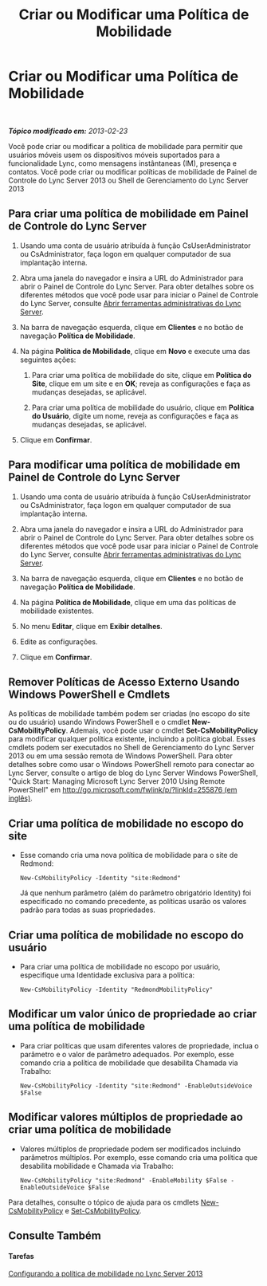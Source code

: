 ﻿---
title: Criar ou Modificar uma Política de Mobilidade
TOCTitle: Criar ou Modificar uma Política de Mobilidade
ms:assetid: fc2dfea0-2215-440d-9f4b-7c985da29211
ms:mtpsurl: https://technet.microsoft.com/pt-br/library/JJ721946(v=OCS.15)
ms:contentKeyID: 49886497
ms.date: 05/19/2016
mtps_version: v=OCS.15
ms.translationtype: HT
---

# Criar ou Modificar uma Política de Mobilidade

 

_**Tópico modificado em:** 2013-02-23_

Você pode criar ou modificar a política de mobilidade para permitir que usuários móveis usem os dispositivos móveis suportados para a funcionalidade Lync, como mensagens instântaneas (IM), presença e contatos. Você pode criar ou modificar políticas de mobilidade de Painel de Controle do Lync Server 2013 ou Shell de Gerenciamento do Lync Server 2013

## Para criar uma política de mobilidade em Painel de Controle do Lync Server

1.  Usando uma conta de usuário atribuída à função CsUserAdministrator ou CsAdministrator, faça logon em qualquer computador de sua implantação interna.

2.  Abra uma janela do navegador e insira a URL do Administrador para abrir o Painel de Controle do Lync Server. Para obter detalhes sobre os diferentes métodos que você pode usar para iniciar o Painel de Controle do Lync Server, consulte [Abrir ferramentas administrativas do Lync Server](lync-server-2013-open-lync-server-administrative-tools.md).

3.  Na barra de navegação esquerda, clique em **Clientes** e no botão de navegação **Política de Mobilidade**.

4.  Na página **Política de Mobilidade**, clique em **Novo** e execute uma das seguintes ações:
    
    1.  Para criar uma política de mobilidade do site, clique em **Política do Site**, clique em um site e en **OK**; reveja as configurações e faça as mudanças desejadas, se aplicável.
    
    2.  Para criar uma política de mobilidade do usuário, clique em **Política do Usuário**, digite um nome, reveja as configurações e faça as mudanças desejadas, se aplicável.

5.  Clique em **Confirmar**.

## Para modificar uma política de mobilidade em Painel de Controle do Lync Server

1.  Usando uma conta de usuário atribuída à função CsUserAdministrator ou CsAdministrator, faça logon em qualquer computador de sua implantação interna.

2.  Abra uma janela do navegador e insira a URL do Administrador para abrir o Painel de Controle do Lync Server. Para obter detalhes sobre os diferentes métodos que você pode usar para iniciar o Painel de Controle do Lync Server, consulte [Abrir ferramentas administrativas do Lync Server](lync-server-2013-open-lync-server-administrative-tools.md).

3.  Na barra de navegação esquerda, clique em **Clientes** e no botão de navegação **Política de Mobilidade**.

4.  Na página **Política de Mobilidade**, clique em uma das políticas de mobilidade existentes.

5.  No menu **Editar**, clique em **Exibir detalhes**.

6.  Edite as configurações.

7.  Clique em **Confirmar**.

## Remover Políticas de Acesso Externo Usando Windows PowerShell e Cmdlets

As políticas de mobilidade também podem ser criadas (no escopo do site ou do usuário) usando Windows PowerShell e o cmdlet **New-CsMobilityPolicy**. Ademais, você pode usar o cmdlet **Set-CsMobilityPolicy** para modificar qualquer política existente, incluindo a política global. Esses cmdlets podem ser executados no Shell de Gerenciamento do Lync Server 2013 ou em uma sessão remota de Windows PowerShell. Para obter detalhes sobre como usar o Windows PowerShell remoto para conectar ao Lync Server, consulte o artigo de blog do Lync Server Windows PowerShell, "Quick Start: Managing Microsoft Lync Server 2010 Using Remote PowerShell" em [http://go.microsoft.com/fwlink/p/?linkId=255876 (em inglês)](http://go.microsoft.com/fwlink/p/?linkid=255876).

## Criar uma política de mobilidade no escopo do site

  - Esse comando cria uma nova política de mobilidade para o site de Redmond:
    
        New-CsMobilityPolicy -Identity "site:Redmond"
    
    Já que nenhum parâmetro (além do parâmetro obrigatório Identity) foi especificado no comando precedente, as políticas usarão os valores padrão para todas as suas propriedades.

## Criar uma política de mobilidade no escopo do usuário

  - Para criar uma política de mobilidade no escopo por usuário, especifique uma Identidade exclusiva para a política:
    
        New-CsMobilityPolicy -Identity "RedmondMobilityPolicy"

## Modificar um valor único de propriedade ao criar uma política de mobilidade

  - Para criar políticas que usam diferentes valores de propriedade, inclua o parâmetro e o valor de parâmetro adequados. Por exemplo, esse comando cria a política de mobilidade que desabilita Chamada via Trabalho:
    
        New-CsMobilityPolicy -Identity "site:Redmond" -EnableOutsideVoice $False

## Modificar valores múltiplos de propriedade ao criar uma política de mobilidade

  - Valores múltiplos de propriedade podem ser modificados incluindo parâmetros múltiplos. Por exemplo, esse comando cria uma política que desabilita mobilidade e Chamada via Trabalho:
    
        New-CsMobilityPolicy "site:Redmond" -EnableMobility $False -EnableOutsideVoice $False

Para detalhes, consulte o tópico de ajuda para os cmdlets [New-CsMobilityPolicy](https://docs.microsoft.com/en-us/powershell/module/skype/New-CsMobilityPolicy) e [Set-CsMobilityPolicy](set-csmobilitypolicy.md).

## Consulte Também

#### Tarefas

[Configurando a política de mobilidade no Lync Server 2013](lync-server-2013-configuring-mobility-policy.md)

